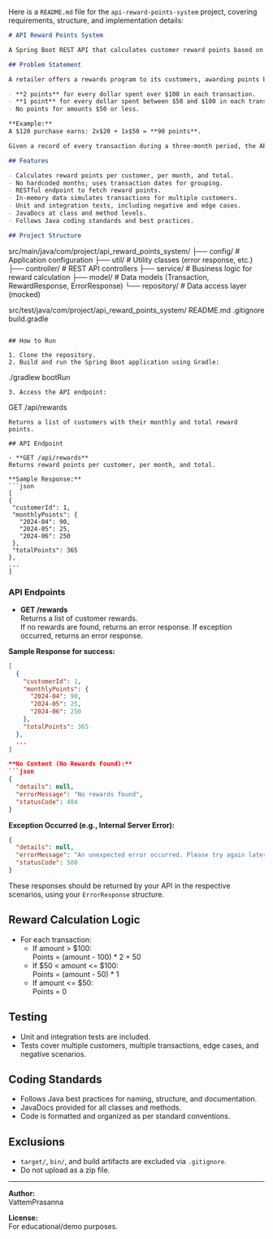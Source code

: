 Here is a `README.md` file for the `api-reward-points-system` project, covering requirements, structure, and implementation details:

```markdown
# API Reward Points System

A Spring Boot REST API that calculates customer reward points based on their transaction history, as per the requirements for a web API developer assignment.

## Problem Statement

A retailer offers a rewards program to its customers, awarding points based on each recorded purchase:

- **2 points** for every dollar spent over $100 in each transaction.
- **1 point** for every dollar spent between $50 and $100 in each transaction.
- No points for amounts $50 or less.

**Example:**  
A $120 purchase earns: 2x$20 + 1x$50 = **90 points**.

Given a record of every transaction during a three-month period, the API calculates the reward points earned for each customer per month and in total.

## Features

- Calculates reward points per customer, per month, and total.
- No hardcoded months; uses transaction dates for grouping.
- RESTful endpoint to fetch reward points.
- In-memory data simulates transactions for multiple customers.
- Unit and integration tests, including negative and edge cases.
- JavaDocs at class and method levels.
- Follows Java coding standards and best practices.

## Project Structure

```
src/main/java/com/project/api_reward_points_system/
├── config/             # Application configuration
├── util/               # Utility classes (error response, etc.)
├── controller/         # REST API controllers
├── service/            # Business logic for reward calculation
├── model/              # Data models (Transaction, RewardResponse, ErrorResponse)
└── repository/         # Data access layer (mocked)

src/test/java/com/project/api_reward_points_system/
README.md
.gitignore
build.gradle
```

## How to Run

1. Clone the repository.
2. Build and run the Spring Boot application using Gradle:
   ```
./gradlew bootRun
   ```
3. Access the API endpoint:
   ```
GET /api/rewards
   ```
   Returns a list of customers with their monthly and total reward points.

## API Endpoint

- **GET /api/rewards**  
  Returns reward points per customer, per month, and total.

**Sample Response:**
```json
[
  {
    "customerId": 1,
    "monthlyPoints": {
      "2024-04": 90,
      "2024-05": 25,
      "2024-06": 250
    },
    "totalPoints": 365
  },
  ...
]
```
### API Endpoints

- **GET /rewards**  
  Returns a list of customer rewards.  
  If no rewards are found, returns an error response.
  If exception occurred, returns an error response.

**Sample Response for success:** 
```json
[
  {
    "customerId": 1,
    "monthlyPoints": {
      "2024-04": 90,
      "2024-05": 25,
      "2024-06": 250
    },
    "totalPoints": 365
  },
  ...
]

**No Content (No Rewards Found):**
```json
{
  "details": null,
  "errorMessage": "No rewards found",
  "statusCode": 404
}
```

**Exception Occurred (e.g., Internal Server Error):**
```json
{
  "details": null,
  "errorMessage": "An unexpected error occurred. Please try again later.",
  "statusCode": 500
}
```

These responses should be returned by your API in the respective scenarios, using your `ErrorResponse` structure.

## Reward Calculation Logic

- For each transaction:
    - If amount > $100:  
      Points = (amount - 100) * 2 + 50
    - If $50 < amount <= $100:  
      Points = (amount - 50) * 1
    - If amount <= $50:  
      Points = 0

## Testing

- Unit and integration tests are included.
- Tests cover multiple customers, multiple transactions, edge cases, and negative scenarios.

## Coding Standards

- Follows Java best practices for naming, structure, and documentation.
- JavaDocs provided for all classes and methods.
- Code is formatted and organized as per standard conventions.

## Exclusions

- `target/`, `bin/`, and build artifacts are excluded via `.gitignore`.
- Do not upload as a zip file.

---

**Author:**  
VattemPrasanna

**License:**  
For educational/demo purposes.
```
